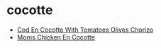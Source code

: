 # cocotte

 * [Cod En Cocotte With Tomatoes Olives Chorizo](../../index/c/cod-en-cocotte-with-tomatoes-olives-chorizo-56390077.json)
 * [Moms Chicken En Cocotte](../../index/m/moms-chicken-en-cocotte.json)
